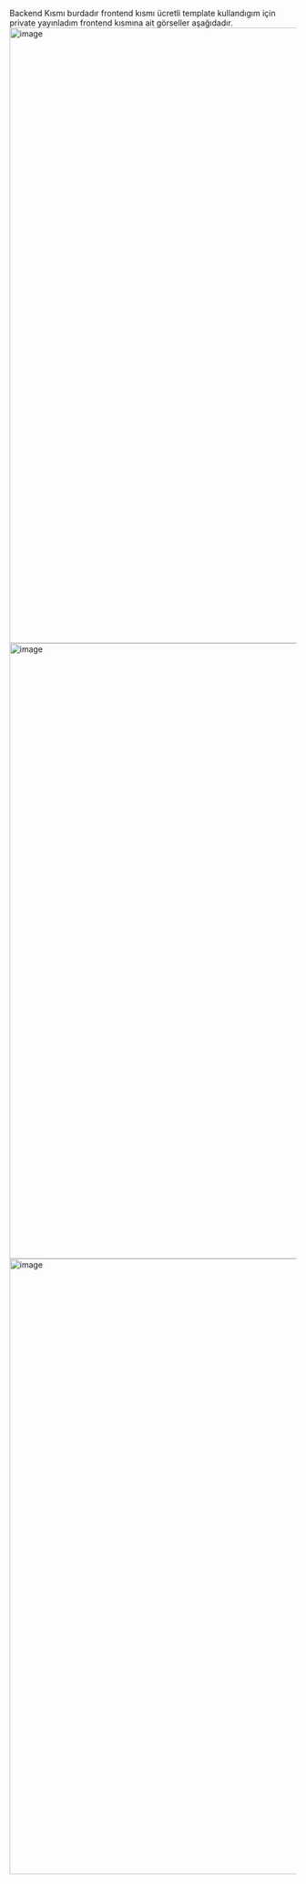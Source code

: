 Backend Kısmı burdadır frontend kısmı ücretli template kullandıgım için private yayınladım frontend kısmına ait görseller aşağıdadır.
<img width="1920" height="1080" alt="image" src="https://github.com/user-attachments/assets/b09fb60d-a1d3-4769-ad84-f7a9c814a2a6" />
<img width="1920" height="1080" alt="image" src="https://github.com/user-attachments/assets/055a91a9-e8fb-4dc6-a009-9361cdb732c1" />
<img width="1920" height="1080" alt="image" src="https://github.com/user-attachments/assets/adb6cff8-9720-4bc5-8cf5-5691021a3965" />

